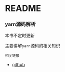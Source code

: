 # README

### yarn源码解析

本书不定时更新

主要讲解`yarn`源码的相关知识

`相关链接`

* [github](https://github.com/2239559319/yarn-principle-analysis)
